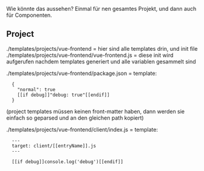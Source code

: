 Wie könnte das aussehen? Einmal für nen gesamtes Projekt, und dann auch für
Componenten.

## Project

./templates/projects/vue-frontend = hier sind alle templates drin, und init file
./templates/projects/vue-frontend/vue-frontend.js = diese init wird aufgerufen nachdem templates generiert und alle variablen gesammelt sind

./templates/projects/vue-frontend/package.json = template:

      {
        "normal": true
        [[if debug]]"debug: true"[[endif]]
      }

(project templates müssen keinen front-matter haben, dann werden sie einfach so
geparsed und an den gleichen path kopiert)


./templates/projects/vue-frontend/client/index.js = template:

      ---
      target: client/[[entryName]].js
      ---

      [[if debug]]console.log('debug')[[endif]]
